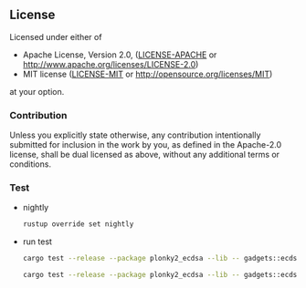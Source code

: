 ## License

Licensed under either of

* Apache License, Version 2.0, ([LICENSE-APACHE](LICENSE-APACHE) or http://www.apache.org/licenses/LICENSE-2.0)
* MIT license ([LICENSE-MIT](LICENSE-MIT) or http://opensource.org/licenses/MIT)

at your option.


### Contribution

Unless you explicitly state otherwise, any contribution intentionally submitted for inclusion in the work by you, as defined in the Apache-2.0 license, shall be dual licensed as above, without any additional terms or conditions.

### Test

- nightly

    ```sh
    rustup override set nightly
    ```

- run test

    ```sh
    cargo test --release --package plonky2_ecdsa --lib -- gadgets::ecdsa::tests::test_ecdsa_circuit_wide --exact --nocapture --ignored
    ```

    ```sh
    cargo test --release --package plonky2_ecdsa --lib -- gadgets::ecdsa::tests::test_prove_ecdsa --exact --nocapture --ignored
    ```
